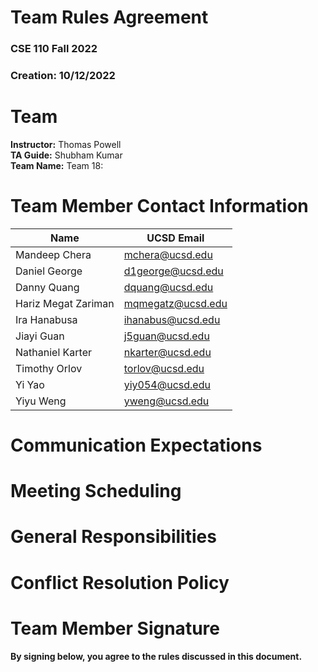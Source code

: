 # Team Rules Agreement
### CSE 110 Fall 2022
### Creation: 10/12/2022

# Team
**Instructor:** Thomas Powell  
**TA Guide:** Shubham Kumar  
**Team Name:** Team 18:  

# Team Member Contact Information

| Name                | UCSD Email        |
|---------------------|-------------------|
| Mandeep Chera       | mchera@ucsd.edu   |
| Daniel George       | d1george@ucsd.edu |
| Danny Quang         | dquang@ucsd.edu   |
| Hariz Megat Zariman | mqmegatz@ucsd.edu |
| Ira Hanabusa        | ihanabus@ucsd.edu |
| Jiayi Guan          | j5guan@ucsd.edu   |
| Nathaniel Karter    | nkarter@ucsd.edu  |
| Timothy Orlov       | torlov@ucsd.edu   |
| Yi Yao              | yiy054@ucsd.edu   |
| Yiyu Weng           | yweng@ucsd.edu    |

# Communication Expectations

# Meeting Scheduling

# General Responsibilities

# Conflict Resolution Policy

# Team Member Signature

**By signing below, you agree to the rules discussed in this document.**
